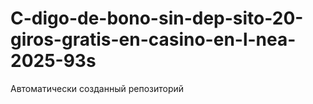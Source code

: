 # C-digo-de-bono-sin-dep-sito-20-giros-gratis-en-casino-en-l-nea-2025-93s
Автоматически созданный репозиторий
